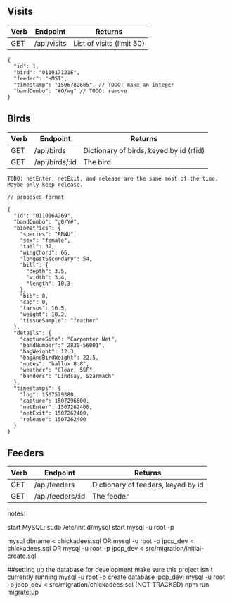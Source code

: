 

## Visits
| Verb | Endpoint | Returns |
|-|-|-|
| GET | /api/visits | List of visits (limit 50) |

```
{
  "id": 1,
  "bird": "011017121E",
  "feeder": "HMST",
  "timestamp": "1506782685", // TODO: make an integer
  "bandCombo": "#O/wg" // TODO: remove
}
```

## Birds
| Verb | Endpoint | Returns |
|-|-|-|
| GET | /api/birds | Dictionary of birds, keyed by id (rfid) |
| GET | /api/birds/:id | The bird |

```
TODO: netEnter, netExit, and release are the same most of the time. Maybe only keep release.

// proposed format

{
  "id": "011016A269",
  "bandCombo": "g0/Y#",
  "biometrics": {
    "species": "RBNU",
    "sex": "female",
    "tail": 37,
    "wingChord": 66,
    "longestSecondary": 54,
    "bill": {
      "depth": 3.5,
      "width": 3.4,
      "length": 10.3
    },
    "bib": 0,
    "cap": 0,
    "tarsus": 16.5,
    "weight": 10.2,
    "tissueSample": "feather"
  },
  "details": {
    "captureSite": "Carpenter Net",
    "bandNumber":" 2830-56001",
    "bagWeight": 12.3,
    "bagAndBirdWeight": 22.5,
    "notes": "hallux 8.8",
    "weather": "Clear, 55F",
    "banders": "Lindsay, Szarmach"
  },
  "timestamps": {
    "log": 1507579380,
    "capture": 1507296600, 
    "netEnter": 1507262400,
    "netExit": 1507262400,
    "release": 1507262400
  }
}
```

## Feeders
| Verb | Endpoint | Returns |
|-|-|-|
| GET | /api/feeders | Dictionary of feeders, keyed by id |
| GET | /api/feeders/:id | The feeder |   

notes:

start MySQL:
sudo /etc/init.d/mysql start
mysql -u root -p

mysql dbname < chickadees.sql
OR
mysql -u root -p jpcp_dev < chickadees.sql
OR
mysql -u root -p jpcp_dev < src/migration/initial-create.sql



##setting up the database for development
make sure this project isn't currently running
mysql -u root -p
create database jpcp_dev;
mysql -u root -p jpcp_dev < src/migration/chickadees.sql (NOT TRACKED)
npm run migrate:up
